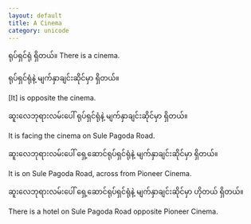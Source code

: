 ```yaml
---
layout: default
title: A Cinema
category: unicode
---
```


<p><span class='mm3'>ရုပ်ရှင်ရုံ ရှိတယ်။</span> There is a cinema.</p>

<p class='my'><span class='mm3'>ရုပ်ရှင်ရုံနဲ့ မျက်နှာချင်းဆိုင်မှာ ရှိတယ်။</span></p>
<p class='hide-this'>[It] is opposite the cinema.</p>

<p class='my'><span class='mm3'>ဆူးလေဘုရားလမ်းပေါ် ရုပ်ရှင်ရုံနဲ့ မျက်နှာချင်းဆိုင်မှာ ရှိတယ်။</span></p>
<p class='hide-this'>It is facing the cinema on Sule Pagoda Road.</p>

<p class='my'><span class='mm3'>ဆူးလေဘုရားလမ်းပေါ် ရှေ့ဆောင်ရုပ်ရှင်ရုံနဲ့ မျက်နှာချင်းဆိုင်မှာ ရှိတယ်။</span></p>
<p class='hide-this'>It is on Sule Pagoda Road, across from Pioneer Cinema.</p>

<p class='my'><span class='mm3'>ဆူးလေဘုရားလမ်းပေါ် ရှေ့ဆောင်ရုပ်ရှင်ရုံနဲ့ မျက်နှာချင်းဆိုင်မှာ ဟိုတယ် ရှိတယ်။</span></p>
<p class='hide-this'>There is a hotel on Sule Pagoda Road opposite Pioneer Cinema.</p>

